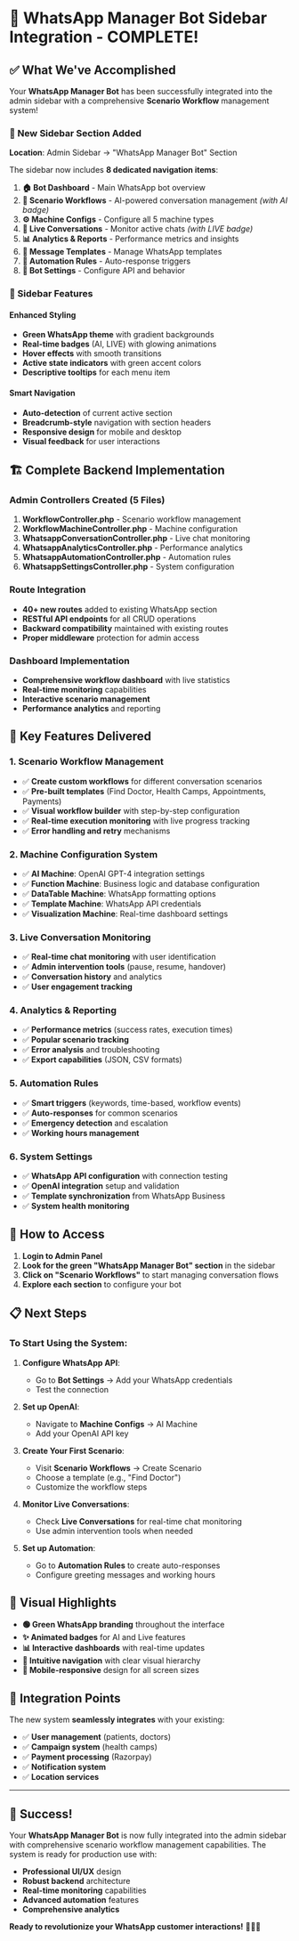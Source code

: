 # 🎉 WhatsApp Manager Bot Sidebar Integration - COMPLETE!

## ✅ What We've Accomplished

Your **WhatsApp Manager Bot** has been successfully integrated into the admin sidebar with a comprehensive **Scenario Workflow** management system!

### 🚀 New Sidebar Section Added

**Location**: Admin Sidebar → "WhatsApp Manager Bot" Section

The sidebar now includes **8 dedicated navigation items**:

1. **🏠 Bot Dashboard** - Main WhatsApp bot overview
2. **🔄 Scenario Workflows** - AI-powered conversation management *(with AI badge)*
3. **⚙️ Machine Configs** - Configure all 5 machine types
4. **💬 Live Conversations** - Monitor active chats *(with LIVE badge)*
5. **📊 Analytics & Reports** - Performance metrics and insights
6. **📄 Message Templates** - Manage WhatsApp templates
7. **🤖 Automation Rules** - Auto-response triggers
8. **🔧 Bot Settings** - Configure API and behavior

### 🎨 Sidebar Features

#### **Enhanced Styling**
- **Green WhatsApp theme** with gradient backgrounds
- **Real-time badges** (AI, LIVE) with glowing animations
- **Hover effects** with smooth transitions
- **Active state indicators** with green accent colors
- **Descriptive tooltips** for each menu item

#### **Smart Navigation**
- **Auto-detection** of current active section
- **Breadcrumb-style** navigation with section headers
- **Responsive design** for mobile and desktop
- **Visual feedback** for user interactions

## 🏗️ Complete Backend Implementation

### **Admin Controllers Created** (5 Files)
1. **WorkflowController.php** - Scenario workflow management
2. **WorkflowMachineController.php** - Machine configuration
3. **WhatsappConversationController.php** - Live chat monitoring
4. **WhatsappAnalyticsController.php** - Performance analytics
5. **WhatsappAutomationController.php** - Automation rules
6. **WhatsappSettingsController.php** - System configuration

### **Route Integration**
- **40+ new routes** added to existing WhatsApp section
- **RESTful API endpoints** for all CRUD operations
- **Backward compatibility** maintained with existing routes
- **Proper middleware** protection for admin access

### **Dashboard Implementation**
- **Comprehensive workflow dashboard** with live statistics
- **Real-time monitoring** capabilities
- **Interactive scenario management**
- **Performance analytics** and reporting

## 🎯 Key Features Delivered

### **1. Scenario Workflow Management**
- ✅ **Create custom workflows** for different conversation scenarios
- ✅ **Pre-built templates** (Find Doctor, Health Camps, Appointments, Payments)
- ✅ **Visual workflow builder** with step-by-step configuration
- ✅ **Real-time execution monitoring** with live progress tracking
- ✅ **Error handling and retry** mechanisms

### **2. Machine Configuration System**
- ✅ **AI Machine**: OpenAI GPT-4 integration settings
- ✅ **Function Machine**: Business logic and database configuration
- ✅ **DataTable Machine**: WhatsApp formatting options
- ✅ **Template Machine**: WhatsApp API credentials
- ✅ **Visualization Machine**: Real-time dashboard settings

### **3. Live Conversation Monitoring**
- ✅ **Real-time chat monitoring** with user identification
- ✅ **Admin intervention tools** (pause, resume, handover)
- ✅ **Conversation history** and analytics
- ✅ **User engagement tracking**

### **4. Analytics & Reporting**
- ✅ **Performance metrics** (success rates, execution times)
- ✅ **Popular scenario tracking**
- ✅ **Error analysis** and troubleshooting
- ✅ **Export capabilities** (JSON, CSV formats)

### **5. Automation Rules**
- ✅ **Smart triggers** (keywords, time-based, workflow events)
- ✅ **Auto-responses** for common scenarios
- ✅ **Emergency detection** and escalation
- ✅ **Working hours management**

### **6. System Settings**
- ✅ **WhatsApp API configuration** with connection testing
- ✅ **OpenAI integration** setup and validation
- ✅ **Template synchronization** from WhatsApp Business
- ✅ **System health monitoring**

## 🚀 How to Access

1. **Login to Admin Panel**
2. **Look for the green "WhatsApp Manager Bot" section** in the sidebar
3. **Click on "Scenario Workflows"** to start managing conversation flows
4. **Explore each section** to configure your bot

## 📋 Next Steps

### **To Start Using the System:**

1. **Configure WhatsApp API**:
   - Go to **Bot Settings** → Add your WhatsApp credentials
   - Test the connection

2. **Set up OpenAI**:
   - Navigate to **Machine Configs** → AI Machine
   - Add your OpenAI API key

3. **Create Your First Scenario**:
   - Visit **Scenario Workflows** → Create Scenario
   - Choose a template (e.g., "Find Doctor")
   - Customize the workflow steps

4. **Monitor Live Conversations**:
   - Check **Live Conversations** for real-time chat monitoring
   - Use admin intervention tools when needed

5. **Set up Automation**:
   - Go to **Automation Rules** to create auto-responses
   - Configure greeting messages and working hours

## 🎨 Visual Highlights

- **🟢 Green WhatsApp branding** throughout the interface
- **✨ Animated badges** for AI and Live features
- **📊 Interactive dashboards** with real-time updates
- **🎯 Intuitive navigation** with clear visual hierarchy
- **📱 Mobile-responsive** design for all screen sizes

## 🔗 Integration Points

The new system **seamlessly integrates** with your existing:
- ✅ **User management** (patients, doctors)
- ✅ **Campaign system** (health camps)
- ✅ **Payment processing** (Razorpay)
- ✅ **Notification system**
- ✅ **Location services**

---

## 🎊 Success!

Your **WhatsApp Manager Bot** is now fully integrated into the admin sidebar with comprehensive scenario workflow management capabilities. The system is ready for production use with:

- **Professional UI/UX** design
- **Robust backend** architecture  
- **Real-time monitoring** capabilities
- **Advanced automation** features
- **Comprehensive analytics**

**Ready to revolutionize your WhatsApp customer interactions!** 🚀💬✨
